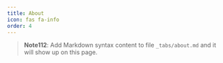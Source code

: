 ```yaml
---
title: About
icon: fas fa-info
order: 4
---
```



> **Note112**: Add Markdown syntax content to file `_tabs/about.md` and it will show up on this page.
